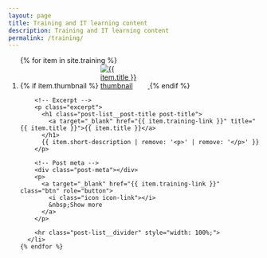 ```yaml
---
layout: page
title: Training and IT learning content
description: Training and IT learning content
permalink: /training/
---
```


<div class="main-post-list">
  <ol class="post-list">
    {% for item in site.training %}
      <li>
        <!-- Thumbnail -->
        {% if item.thumbnail %}
          <a href="{{ item.training-link }}" title="{{ item.title }}">
            <img class="project-thumbnail" style="max-width:75px; margin-right: 20px;" src="{{ site.url }}/images/{{ item.thumbnail }}"
            alt="{{ item.title }} thumbnail">
          </a>
        {% endif %}

        <!-- Excerpt -->
        <p class="excerpt">
          <h1 class="post-list__post-title post-title">
            <a target="_blank" href="{{ item.training-link }}" title="{{ item.title }}">{{ item.title }}</a>
          </h1>
          {{ item.short-description | remove: '<p>' | remove: '</p>' }}
        </p>

        <!-- Post meta -->
        <div class="post-meta"></div>
        <p>
          <a target="_blank" href="{{ item.training-link }}" class="btn" role="button">
            <i class="icon icon-link"></i>
            &nbsp;Show more
          </a>
        </p>

        <hr class="post-list__divider" style="width: 100%;">
      </li>
    {% endfor %}
  </ol>
</div>